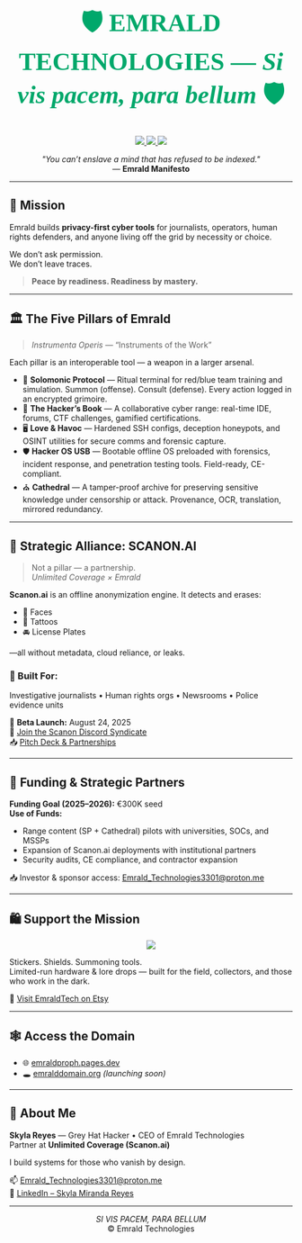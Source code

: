 <h1 align="center" style="font-family:'Cinzel', serif; color:#00A86B; font-size: 3.2em;">
  🛡️ EMRALD TECHNOLOGIES — <em>Si vis pacem, para bellum</em> 🛡️
</h1>

<p align="center">
  <a href="https://discord.gg/Qy7SA9bDEy">
    <img src="https://img.shields.io/discord/1234567890?logo=discord&label=Join%20the%20Syndicate&color=7B1E1E&style=for-the-badge">
  </a>
  <a href="https://www.etsy.com/shop/Emraldtech?ref=dashboard-header">
    <img src="https://img.shields.io/badge/SHOP_EMRALDTECH-Limited%20Drops-%237B1E1E?style=for-the-badge">
  </a>
  <a href="#-funding--strategic-partners">
    <img src="https://img.shields.io/badge/FUNDING%20ACTIVE-%F0%9F%92%B8-critical?style=for-the-badge&color=red">
  </a>
</p>

<p align="center">
  <em>"You can’t enslave a mind that has refused to be indexed."</em><br>
  — <strong>Emrald Manifesto</strong>
</p>

---

## 🎯 Mission
Emrald builds **privacy-first cyber tools** for journalists, operators, human rights defenders, and anyone living off the grid by necessity or choice.  

We don’t ask permission.  
We don’t leave traces.  
> **Peace by readiness. Readiness by mastery.**

---

## 🏛 The Five Pillars of Emrald

> *Instrumenta Operis* — “Instruments of the Work”

Each pillar is an interoperable tool — a weapon in a larger arsenal.

- 🧿 **Solomonic Protocol** — Ritual terminal for red/blue team training and simulation. Summon (offense). Consult (defense). Every action logged in an encrypted grimoire.  
- 📖 **The Hacker’s Book** — A collaborative cyber range: real-time IDE, forums, CTF challenges, gamified certifications.  
- 🖥 **Love & Havoc** — Hardened SSH configs, deception honeypots, and OSINT utilities for secure comms and forensic capture.  
- 🛡 **Hacker OS USB** — Bootable offline OS preloaded with forensics, incident response, and penetration testing tools. Field-ready, CE-compliant.  
- ⛪ **Cathedral** — A tamper-proof archive for preserving sensitive knowledge under censorship or attack. Provenance, OCR, translation, mirrored redundancy.

---

## 🤝 Strategic Alliance: SCANON.AI

> Not a pillar — a partnership.  
> *Unlimited Coverage × Emrald*

**Scanon.ai** is an offline anonymization engine. It detects and erases:  
- 🧑 Faces  
- 🧩 Tattoos  
- 🚘 License Plates  

—all without metadata, cloud reliance, or leaks.  

### 📌 Built For:
Investigative journalists • Human rights orgs • Newsrooms • Police evidence units  

📆 **Beta Launch:** August 24, 2025  
🔗 [Join the Scanon Discord Syndicate](https://discord.gg/Qy7SA9bDEy)  
📥 [Pitch Deck & Partnerships](mailto:Emrald_Technologies3301@proton.me)

---

## 💼 Funding & Strategic Partners

**Funding Goal (2025–2026):** €300K seed  
**Use of Funds:**  
- Range content (SP + Cathedral) pilots with universities, SOCs, and MSSPs  
- Expansion of Scanon.ai deployments with institutional partners  
- Security audits, CE compliance, and contractor expansion  

📥 Investor & sponsor access: [Emrald_Technologies3301@proton.me](mailto:Emrald_Technologies3301@proton.me)

---

## 🛍️ Support the Mission

<p align="center">
  <a href="https://www.etsy.com/shop/Emraldtech?ref=dashboard-header">
    <img src="https://img.shields.io/badge/SHOP%20NOW-EMRALDTECH%20-%237B1E1E?style=for-the-badge">
  </a>
</p>

Stickers. Shields. Summoning tools.  
Limited-run hardware & lore drops — built for the field, collectors, and those who work in the dark.  

🛒 [Visit EmraldTech on Etsy](https://www.etsy.com/shop/Emraldtech?ref=dashboard-header)

---

## 🕸️ Access the Domain
- 🌐 [emraldproph.pages.dev](https://emraldproph.pages.dev)  
- 🕳️ [emralddomain.org](http://emralddomain.org) *(launching soon)*  

---

## 👤 About Me
**Skyla Reyes** — Grey Hat Hacker • CEO of Emrald Technologies  
Partner at **Unlimited Coverage (Scanon.ai)**  

I build systems for those who vanish by design.  

📫 [Emrald_Technologies3301@proton.me](mailto:Emrald_Technologies3301@proton.me)  
🔗 [LinkedIn – Skyla Miranda Reyes](https://www.linkedin.com/in/skylamirandareyes-a99b781b4/)

---

<p align="center">
  <em>SI VIS PACEM, PARA BELLUM</em><br>
  © Emrald Technologies
</p> 
